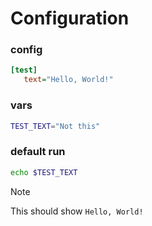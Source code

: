 # Configuration

### config
```ini
[test]
   text="Hello, World!"
```

### vars
```sh
TEST_TEXT="Not this"
```

### default run
```sh
echo $TEST_TEXT
```

> [!NOTE]
> This should show `Hello, World!`